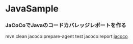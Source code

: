 # JavaSample

### JaCoCoでJavaのコードカバレッジレポートを作る
mvn clean jacoco:prepare-agent test jacoco:report
[jacoco](https://www.eclemma.org/jacoco/)